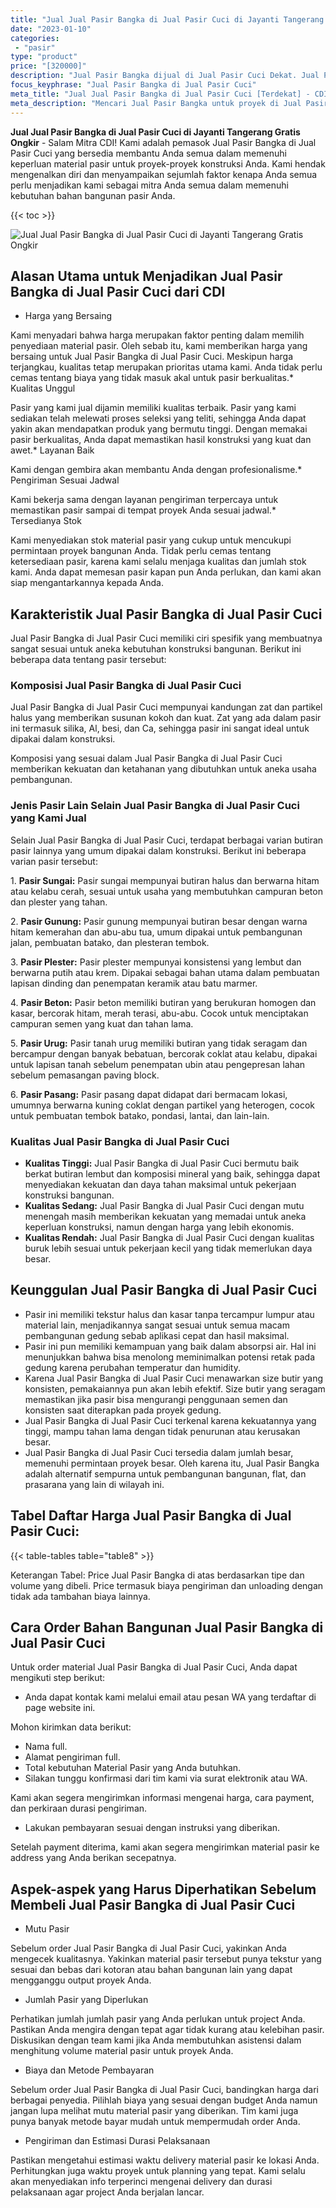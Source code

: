 ```yaml
---
title: "Jual Jual Pasir Bangka di Jual Pasir Cuci di Jayanti Tangerang Gratis Ongkir"
date: "2023-01-10"
categories:
 - "pasir"
type: "product"
price: "[320000]"
description: "Jual Pasir Bangka dijual di Jual Pasir Cuci Dekat. Jual Pasir Bangka ini sering digunakan dalam proyek konstruksi sebagai material adukan yang terpilih dan bersih. Hubungi kami untuk informasi lebih lanjut."
focus_keyphrase: "Jual Pasir Bangka di Jual Pasir Cuci"
meta_title: "Jual Jual Pasir Bangka di Jual Pasir Cuci [Terdekat] - CDI"
meta_description: "Mencari Jual Pasir Bangka untuk proyek di Jual Pasir Cuci? Kami menawarkan Jual Pasir Bangka berkualitas untuk bahan campuran. Segera dapatkan penawaran terbaik."
---
```


**Jual Jual Pasir Bangka di Jual Pasir Cuci di Jayanti Tangerang Gratis Ongkir** - Salam Mitra CDI! Kami adalah pemasok Jual Pasir Bangka di Jual Pasir Cuci yang bersedia membantu Anda semua dalam memenuhi keperluan material pasir untuk proyek-proyek konstruksi Anda. Kami hendak mengenalkan diri dan menyampaikan sejumlah faktor kenapa Anda semua perlu menjadikan kami sebagai mitra Anda semua dalam memenuhi kebutuhan bahan bangunan pasir Anda.

{{< toc >}}

![Jual Jual Pasir Bangka di Jual Pasir Cuci di Jayanti Tangerang Gratis Ongkir](/images/pasir/pasir-bangunan-23.jpg)

## Alasan Utama untuk Menjadikan Jual Pasir Bangka di Jual Pasir Cuci dari CDI

*   Harga yang Bersaing

Kami menyadari bahwa harga merupakan faktor penting dalam memilih penyediaan material pasir. Oleh sebab itu, kami memberikan harga yang bersaing untuk Jual Pasir Bangka di Jual Pasir Cuci. Meskipun harga terjangkau, kualitas tetap merupakan prioritas utama kami. Anda tidak perlu cemas tentang biaya yang tidak masuk akal untuk pasir berkualitas.*   Kualitas Unggul

Pasir yang kami jual dijamin memiliki kualitas terbaik. Pasir yang kami sediakan telah melewati proses seleksi yang teliti, sehingga Anda dapat yakin akan mendapatkan produk yang bermutu tinggi. Dengan memakai pasir berkualitas, Anda dapat memastikan hasil konstruksi yang kuat dan awet.*   Layanan Baik

Kami dengan gembira akan membantu Anda dengan profesionalisme.*   Pengiriman Sesuai Jadwal

Kami bekerja sama dengan layanan pengiriman terpercaya untuk memastikan pasir sampai di tempat proyek Anda sesuai jadwal.*   Tersedianya Stok

Kami menyediakan stok material pasir yang cukup untuk mencukupi permintaan proyek bangunan Anda. Tidak perlu cemas tentang ketersediaan pasir, karena kami selalu menjaga kualitas dan jumlah stok kami. Anda dapat memesan pasir kapan pun Anda perlukan, dan kami akan siap mengantarkannya kepada Anda. 

## Karakteristik Jual Pasir Bangka di Jual Pasir Cuci

Jual Pasir Bangka di Jual Pasir Cuci memiliki ciri spesifik yang membuatnya sangat sesuai untuk aneka kebutuhan konstruksi bangunan. Berikut ini beberapa data tentang pasir tersebut:

### Komposisi Jual Pasir Bangka di Jual Pasir Cuci

Jual Pasir Bangka di Jual Pasir Cuci mempunyai kandungan zat dan partikel halus yang memberikan susunan kokoh dan kuat. Zat yang ada dalam pasir ini termasuk silika, Al, besi, dan Ca, sehingga pasir ini sangat ideal untuk dipakai dalam konstruksi.

Komposisi yang sesuai dalam Jual Pasir Bangka di Jual Pasir Cuci memberikan kekuatan dan ketahanan yang dibutuhkan untuk aneka usaha pembangunan.

### Jenis Pasir Lain Selain Jual Pasir Bangka di Jual Pasir Cuci yang Kami Jual

Selain Jual Pasir Bangka di Jual Pasir Cuci, terdapat berbagai varian butiran pasir lainnya yang umum dipakai dalam konstruksi. Berikut ini beberapa varian pasir tersebut:

1\.  **Pasir Sungai:** Pasir sungai mempunyai butiran halus dan berwarna hitam atau kelabu cerah, sesuai untuk usaha yang membutuhkan campuran beton dan plester yang tahan.

2\.  **Pasir Gunung:** Pasir gunung mempunyai butiran besar dengan warna hitam kemerahan dan abu-abu tua, umum dipakai untuk pembangunan jalan, pembuatan batako, dan plesteran tembok.

3\.  **Pasir Plester:** Pasir plester mempunyai konsistensi yang lembut dan berwarna putih atau krem. Dipakai sebagai bahan utama dalam pembuatan lapisan dinding dan penempatan keramik atau batu marmer.

4\.  **Pasir Beton:** Pasir beton memiliki butiran yang berukuran homogen dan kasar, bercorak hitam, merah terasi, abu-abu. Cocok untuk menciptakan campuran semen yang kuat dan tahan lama.

5\.  **Pasir Urug:** Pasir tanah urug memiliki butiran yang tidak seragam dan bercampur dengan banyak bebatuan, bercorak coklat atau kelabu, dipakai untuk lapisan tanah sebelum penempatan ubin atau pengepresan lahan sebelum pemasangan paving block.

6\.  **Pasir Pasang:** Pasir pasang dapat didapat dari bermacam lokasi, umumnya berwarna kuning coklat dengan partikel yang heterogen, cocok untuk pembuatan tembok batako, pondasi, lantai, dan lain-lain.

### Kualitas Jual Pasir Bangka di Jual Pasir Cuci

*   **Kualitas Tinggi:** Jual Pasir Bangka di Jual Pasir Cuci bermutu baik berkat butiran lembut dan komposisi mineral yang baik, sehingga dapat menyediakan kekuatan dan daya tahan maksimal untuk pekerjaan konstruksi bangunan.
*   **Kualitas Sedang:** Jual Pasir Bangka di Jual Pasir Cuci dengan mutu menengah masih memberikan kekuatan yang memadai untuk aneka keperluan konstruksi, namun dengan harga yang lebih ekonomis.
*   **Kualitas Rendah:** Jual Pasir Bangka di Jual Pasir Cuci dengan kualitas buruk lebih sesuai untuk pekerjaan kecil yang tidak memerlukan daya besar.

## Keunggulan Jual Pasir Bangka di Jual Pasir Cuci

*   Pasir ini memiliki tekstur halus dan kasar tanpa tercampur lumpur atau material lain, menjadikannya sangat sesuai untuk semua macam pembangunan gedung sebab aplikasi cepat dan hasil maksimal.
*   Pasir ini pun memiliki kemampuan yang baik dalam absorpsi air. Hal ini menunjukkan bahwa bisa menolong meminimalkan potensi retak pada gedung karena perubahan temperatur dan humidity.
*   Karena Jual Pasir Bangka di Jual Pasir Cuci menawarkan size butir yang konsisten, pemakaiannya pun akan lebih efektif. Size butir yang seragam memastikan jika pasir bisa mengurangi penggunaan semen dan konsisten saat diterapkan pada proyek gedung.
*   Jual Pasir Bangka di Jual Pasir Cuci terkenal karena kekuatannya yang tinggi, mampu tahan lama dengan tidak penurunan atau kerusakan besar.
*   Jual Pasir Bangka di Jual Pasir Cuci tersedia dalam jumlah besar, memenuhi permintaan proyek besar. Oleh karena itu, Jual Pasir Bangka adalah alternatif sempurna untuk pembangunan bangunan, flat, dan prasarana yang lain di wilayah ini.

## Tabel Daftar Harga Jual Pasir Bangka di Jual Pasir Cuci:

{{< table-tables table="table8" >}}

Keterangan Tabel: Price Jual Pasir Bangka di atas berdasarkan tipe dan volume yang dibeli. Price termasuk biaya pengiriman dan unloading dengan tidak ada tambahan biaya lainnya.

## Cara Order Bahan Bangunan Jual Pasir Bangka di Jual Pasir Cuci

Untuk order material Jual Pasir Bangka di Jual Pasir Cuci, Anda dapat mengikuti step berikut:

*   Anda dapat kontak kami melalui email atau pesan WA yang terdaftar di page website ini.

Mohon kirimkan data berikut:

*   Nama full.
*   Alamat pengiriman full.
*   Total kebutuhan Material Pasir yang Anda butuhkan.
*   Silakan tunggu konfirmasi dari tim kami via surat elektronik atau WA.

Kami akan segera mengirimkan informasi mengenai harga, cara payment, dan perkiraan durasi pengiriman.
*   Lakukan pembayaran sesuai dengan instruksi yang diberikan.

Setelah payment diterima, kami akan segera mengirimkan material pasir ke address yang Anda berikan secepatnya.

## Aspek-aspek yang Harus Diperhatikan Sebelum Membeli Jual Pasir Bangka di Jual Pasir Cuci

*   Mutu Pasir

Sebelum order Jual Pasir Bangka di Jual Pasir Cuci, yakinkan Anda mengecek kualitasnya. Yakinkan material pasir tersebut punya tekstur yang sesuai dan bebas dari kotoran atau bahan bangunan lain yang dapat mengganggu output proyek Anda.
*   Jumlah Pasir yang Diperlukan

Perhatikan jumlah jumlah pasir yang Anda perlukan untuk project Anda. Pastikan Anda mengira dengan tepat agar tidak kurang atau kelebihan pasir. Diskusikan dengan team kami jika Anda membutuhkan asistensi dalam menghitung volume material pasir untuk proyek Anda.
*   Biaya dan Metode Pembayaran

Sebelum order Jual Pasir Bangka di Jual Pasir Cuci, bandingkan harga dari berbagai penyedia. Pilihlah biaya yang sesuai dengan budget Anda namun jangan lupa melihat mutu material pasir yang diberikan. Tim kami juga punya banyak metode bayar mudah untuk mempermudah order Anda.
*   Pengiriman dan Estimasi Durasi Pelaksanaan

Pastikan mengetahui estimasi waktu delivery material pasir ke lokasi Anda. Perhitungkan juga waktu proyek untuk planning yang tepat. Kami selalu akan menyediakan info terperinci mengenai delivery dan durasi pelaksanaan agar project Anda berjalan lancar.